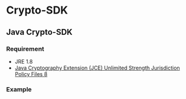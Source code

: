 # Crypto-SDK

## Java Crypto-SDK

### Requirement

* JRE 1.8
* [Java Cryptography Extension (JCE) Unlimited Strength Jurisdiction Policy Files 8](http://www.oracle.com/technetwork/java/javase/downloads/jce8-download-2133166.html)

### Example

```Java

```

